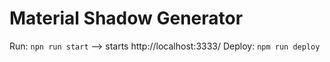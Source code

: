 # Material Shadow Generator

Run: `npn run start` --> starts http://localhost:3333/
Deploy: `npm run deploy`


